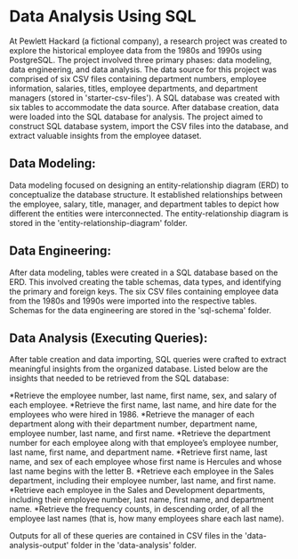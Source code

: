 # Data Analysis Using SQL
At Pewlett Hackard (a fictional company), a research project was created to explore the historical employee data from the 1980s and 1990s using PostgreSQL. The project involved three primary phases: data modeling, data engineering, and data analysis. The data source for this project was comprised of six CSV files containing department numbers, employee information, salaries, titles, employee departments, and department managers (stored in 'starter-csv-files'). A SQL database was created with six tables to accommodate the data source. After database creation, data were loaded into the SQL database for analysis. The project aimed to construct SQL database system, import the CSV files into the database, and extract valuable insights from the employee dataset.

## Data Modeling: 
Data modeling focused on designing an entity-relationship diagram (ERD) to conceptualize the database structure. It established relationships between the employee, salary, title, manager, and department tables to depict how different the entities were interconnected. The entity-relationship diagram is stored in the 'entity-relationship-diagram' folder.

## Data Engineering:
After data modeling, tables were created in a SQL database based on the ERD. This involved creating the table schemas, data types, and identifying the primary and foreign keys. The six CSV files containing employee data from the 1980s and 1990s were imported into the respective tables. Schemas for the data engineering are stored in the 'sql-schema' folder.

## Data Analysis (Executing Queries):
After table creation and data importing, SQL queries were crafted to extract meaningful insights from the organized database. Listed below are the insights that needed to be retrieved from the SQL database:

*Retrieve the employee number, last name, first name, sex, and salary of each employee.
*Retrieve the first name, last name, and hire date for the employees who were hired in 1986.
*Retrieve the manager of each department along with their department number, department name, employee number, last name, and first name.
*Retrieve the department number for each employee along with that employee’s employee number, last name, first name, and department name.
*Retrieve first name, last name, and sex of each employee whose first name is Hercules and whose last name begins with the letter B.
*Retrieve each employee in the Sales department, including their employee number, last name, and first name.
*Retrieve each employee in the Sales and Development departments, including their employee number, last name, first name, and department name.
*Retrieve the frequency counts, in descending order, of all the employee last names (that is, how many employees share each last name).

Outputs for all of these queries are contained in CSV files in the 'data-analysis-output' folder in the 'data-analysis' folder.





